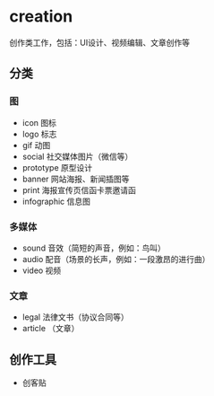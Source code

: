 # creation

创作类工作，包括：UI设计、视频编辑、文章创作等

## 分类

### 图

* icon 图标
* logo 标志
* gif 动图
* social 社交媒体图片（微信等）
* prototype 原型设计
* banner 网站海报、新闻插图等
* print 海报宣传页信函卡票邀请函
* infographic 信息图

### 多媒体

* sound 音效（简短的声音，例如：鸟叫）
* audio 配音（场景的长声，例如：一段激昂的进行曲）
* video 视频

### 文章

* legal 法律文书（协议合同等）
* article （文章）

## 创作工具

* 创客贴

